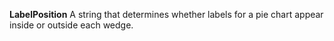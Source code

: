 **LabelPosition** A string that determines whether labels for a pie chart appear inside or outside each wedge.
